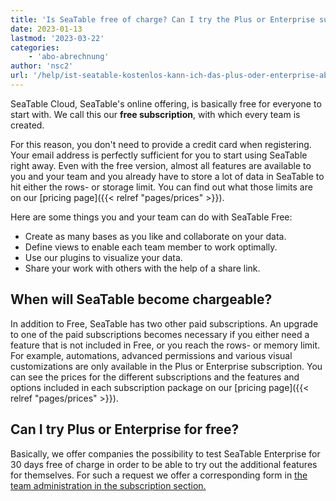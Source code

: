 ```yaml
---
title: 'Is SeaTable free of charge? Can I try the Plus or Enterprise subscription?'
date: 2023-01-13
lastmod: '2023-03-22'
categories:
    - 'abo-abrechnung'
author: 'nsc2'
url: '/help/ist-seatable-kostenlos-kann-ich-das-plus-oder-enterprise-abo-testen'
---
```


SeaTable Cloud, SeaTable's online offering, is basically free for everyone to start with. We call this our **free subscription**, with which every team is created.

For this reason, you don't need to provide a credit card when registering. Your email address is perfectly sufficient for you to start using SeaTable right away. Even with the free version, almost all features are available to you and your team and you already have to store a lot of data in SeaTable to hit either the rows- or storage limit. You can find out what those limits are on our [pricing page]({{< relref "pages/prices" >}}).

Here are some things you and your team can do with SeaTable Free:

- Create as many bases as you like and collaborate on your data.
- Define views to enable each team member to work optimally.
- Use our plugins to visualize your data.
- Share your work with others with the help of a share link.

## When will SeaTable become chargeable?

In addition to Free, SeaTable has two other paid subscriptions. An upgrade to one of the paid subscriptions becomes necessary if you either need a feature that is not included in Free, or you reach the rows- or memory limit. For example, automations, advanced permissions and various visual customizations are only available in the Plus or Enterprise subscription. You can see the prices for the different subscriptions and the features and options included in each subscription package on our [pricing page]({{< relref "pages/prices" >}}).

## Can I try Plus or Enterprise for free?

Basically, we offer companies the possibility to test SeaTable Enterprise for 30 days free of charge in order to be able to try out the additional features for themselves. For such a request we offer a corresponding form in [the team administration in the subscription section.](https://account.seatable.io/subscription)
